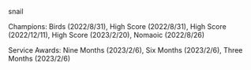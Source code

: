 snail

Champions: Birds (2022/8/31), High Score (2022/8/31), High Score (2022/12/11), High Score (2023/2/20), Nomaoic (2022/8/26)

Service Awards: Nine Months (2023/2/6), Six Months (2023/2/6), Three Months (2023/2/6)


